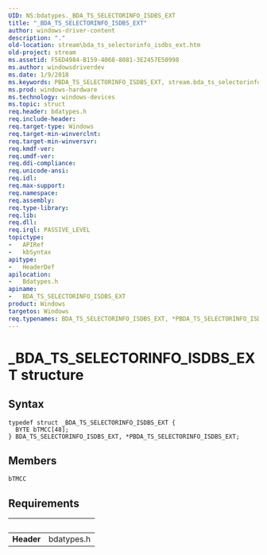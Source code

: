 ```yaml
---
UID: NS:bdatypes._BDA_TS_SELECTORINFO_ISDBS_EXT
title: "_BDA_TS_SELECTORINFO_ISDBS_EXT"
author: windows-driver-content
description: "."
old-location: stream\bda_ts_selectorinfo_isdbs_ext.htm
old-project: stream
ms.assetid: F56D4984-B159-4068-8081-3E2457E50998
ms.author: windowsdriverdev
ms.date: 1/9/2018
ms.keywords: PBDA_TS_SELECTORINFO_ISDBS_EXT, stream.bda_ts_selectorinfo_isdbs_ext, BDA_TS_SELECTORINFO_ISDBS_EXT, _BDA_TS_SELECTORINFO_ISDBS_EXT, BDA_TS_SELECTORINFO_ISDBS_EXT structure [Streaming Media Devices], bdatypes/PBDA_TS_SELECTORINFO_ISDBS_EXT, PBDA_TS_SELECTORINFO_ISDBS_EXT structure pointer [Streaming Media Devices], bdatypes/BDA_TS_SELECTORINFO_ISDBS_EXT, *PBDA_TS_SELECTORINFO_ISDBS_EXT
ms.prod: windows-hardware
ms.technology: windows-devices
ms.topic: struct
req.header: bdatypes.h
req.include-header: 
req.target-type: Windows
req.target-min-winverclnt: 
req.target-min-winversvr: 
req.kmdf-ver: 
req.umdf-ver: 
req.ddi-compliance: 
req.unicode-ansi: 
req.idl: 
req.max-support: 
req.namespace: 
req.assembly: 
req.type-library: 
req.lib: 
req.dll: 
req.irql: PASSIVE_LEVEL
topictype:
-	APIRef
-	kbSyntax
apitype:
-	HeaderDef
apilocation:
-	Bdatypes.h
apiname:
-	BDA_TS_SELECTORINFO_ISDBS_EXT
product: Windows
targetos: Windows
req.typenames: BDA_TS_SELECTORINFO_ISDBS_EXT, *PBDA_TS_SELECTORINFO_ISDBS_EXT
---
```


# _BDA_TS_SELECTORINFO_ISDBS_EXT structure


## Syntax
````
typedef struct _BDA_TS_SELECTORINFO_ISDBS_EXT {
  BYTE bTMCC[48];
} BDA_TS_SELECTORINFO_ISDBS_EXT, *PBDA_TS_SELECTORINFO_ISDBS_EXT;
````

## Members


`bTMCC`




## Requirements
| &nbsp; | &nbsp; |
| ---- |:---- |
| **Header** | bdatypes.h |